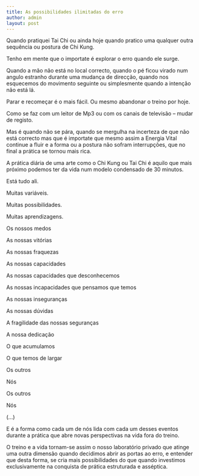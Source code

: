 ```yaml
---
title: As possibilidades ilimitadas do erro
author: admin
layout: post
---
```

Quando pratiquei Tai Chi ou ainda hoje quando pratico uma qualquer outra sequência ou postura de Chi Kung.

Tenho em mente que o importate é explorar o erro quando ele surge.

Quando a mão não está no local correcto, quando o pé ficou virado num angulo estranho durante uma mudança de direcção, quando nos esquecemos do movimento seguinte ou simplesmente quando a intenção não está lá.

Parar e recomeçar é o mais fácil. Ou mesmo abandonar o treino por hoje.

Como se faz com um leitor de Mp3 ou com os canais de televisão &#8211; mudar de registo.

Mas é quando não se pára, quando se mergulha na incerteza de que não está correcto mas que é importate que mesmo assim a Energia Vital continue a fluir e a forma ou a postura não sofram interrupções, que no final a prática se tornou mais rica.

A prática diária de uma arte como o Chi Kung ou Tai Chi é aquilo que mais próximo podemos ter da vida num modelo condensado de 30 minutos.

Está tudo ali.

Muitas variáveis.

Muitas possibilidades.

Muitas aprendizagens.

Os nossos medos

As nossas vitórias

As nossas fraquezas

As nossas capacidades

As nossas capacidades que desconhecemos

As nossas incapacidades que pensamos que temos

As nossas inseguranças

As nossas dúvidas

A fragilidade das nossas seguranças

A nossa dedicação

O que acumulamos

O que temos de largar

Os outros

Nós

Os outros

Nós

(...)

E é a forma como cada um de nós lida com cada um desses eventos durante a prática que abre novas perspectivas na vida fora do treino.

O treino e a vida tornam-se assim o nosso laboratório privado que atinge uma outra dimensão quando decidimos abrir as portas ao erro, e entender que desta forma, se cria mais possibilidades do que quando investimos exclusivamente na conquista de prática estruturada e asséptica.
